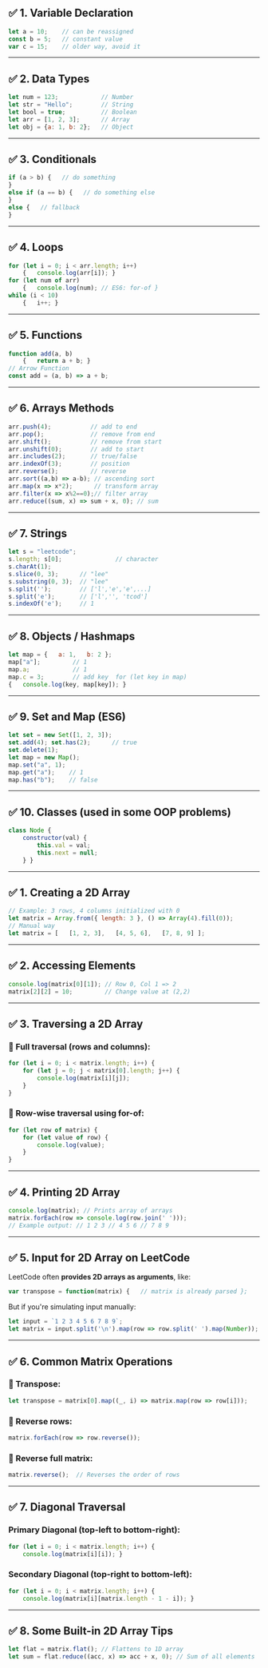## ✅ 1. **Variable Declaration**

```javascript
let a = 10;    // can be reassigned 
const b = 5;   // constant value 
var c = 15;    // older way, avoid it
```

---

## ✅ 2. **Data Types**

```javascript
let num = 123;            // Number 
let str = "Hello";        // String 
let bool = true;          // Boolean 
let arr = [1, 2, 3];      // Array 
let obj = {a: 1, b: 2};   // Object
```

---

## ✅ 3. **Conditionals**

```javascript
if (a > b) {   // do something 
} 
else if (a == b) {   // do something else 
} 
else {   // fallback 
}
```

---

## ✅ 4. **Loops**

```javascript
for (let i = 0; i < arr.length; i++)
	{   console.log(arr[i]); }  
for (let num of arr) 
	{   console.log(num); // ES6: for-of }  
while (i < 10) 
	{   i++; }
```

---

## ✅ 5. **Functions**

```javascript
function add(a, b) 
	{   return a + b; }  
// Arrow Function
const add = (a, b) => a + b;
```

---

## ✅ 6. **Arrays Methods**

```javascript
arr.push(4);           // add to end 
arr.pop();             // remove from end 
arr.shift();           // remove from start 
arr.unshift(0);        // add to start  
arr.includes(2);       // true/false 
arr.indexOf(3);        // position 
arr.reverse();         // reverse  
arr.sort((a,b) => a-b); // ascending sort 
arr.map(x => x*2);      // transform array 
arr.filter(x => x%2==0);// filter array 
arr.reduce((sum, x) => sum + x, 0); // sum
```

---

## ✅ 7. **Strings**

```javascript
let s = "leetcode"; 
s.length; s[0];               // character 
s.charAt(1); 
s.slice(0, 3);      // "lee" 
s.substring(0, 3);  // "lee" 
s.split('');        // ['l','e','e',...] 
s.split('e');       // ['l','', 'tcod'] 
s.indexOf('e');     // 1
```

---

## ✅ 8. **Objects / Hashmaps**

```javascript
let map = {   a: 1,   b: 2 }; 
map["a"];         // 1 
map.a;            // 1 
map.c = 3;        // add key  for (let key in map) 
{   console.log(key, map[key]); }
```

---

## ✅ 9. **Set and Map (ES6)**

```javascript
let set = new Set([1, 2, 3]); 
set.add(4); set.has(2);      // true 
set.delete(1);  
let map = new Map(); 
map.set("a", 1); 
map.get("a");    // 1 
map.has("b");    // false
```

---

## ✅ 10. **Classes (used in some OOP problems)**
```javascript
class Node {   
	constructor(val) {     
		this.val = val;     
		this.next = null;   
	} }
```

---

## ✅ 1. **Creating a 2D Array**

```javascript
// Example: 3 rows, 4 columns initialized with 0 
let matrix = Array.from({ length: 3 }, () => Array(4).fill(0));  
// Manual way 
let matrix = [   [1, 2, 3],   [4, 5, 6],   [7, 8, 9] ];
```

---

## ✅ 2. **Accessing Elements**

```javascript
console.log(matrix[0][1]); // Row 0, Col 1 => 2 
matrix[2][2] = 10;         // Change value at (2,2)
```

---

## ✅ 3. **Traversing a 2D Array**

### 🔁 Full traversal (rows and columns):

```javascript
for (let i = 0; i < matrix.length; i++) {   
	for (let j = 0; j < matrix[0].length; j++) {     
		console.log(matrix[i][j]);   
	} 
}
```

### 🔁 Row-wise traversal using for-of:

```javascript
for (let row of matrix) {   
	for (let value of row) {     
		console.log(value);   
	} 
}
```

---

## ✅ 4. **Printing 2D Array**

```javascript
console.log(matrix); // Prints array of arrays  
matrix.forEach(row => console.log(row.join(' '))); 
// Example output: // 1 2 3 // 4 5 6 // 7 8 9
```

---

## ✅ 5. **Input for 2D Array on LeetCode**

LeetCode often **provides 2D arrays as arguments**, like:

```javascript
var transpose = function(matrix) {   // matrix is already parsed };
```

But if you're simulating input manually:

```javascript
let input = `1 2 3 4 5 6 7 8 9`;  
let matrix = input.split('\n').map(row => row.split(' ').map(Number)); console.log(matrix); // [[1, 2, 3], [4, 5, 6], [7, 8, 9]]
```

---

## ✅ 6. **Common Matrix Operations**

### 🔁 Transpose:

```javascript
let transpose = matrix[0].map((_, i) => matrix.map(row => row[i]));
```

### 🔁 Reverse rows:

```javascript
matrix.forEach(row => row.reverse());
```

### 🔁 Reverse full matrix:

```javascript
matrix.reverse();  // Reverses the order of rows
```

---

## ✅ 7. **Diagonal Traversal**

### Primary Diagonal (top-left to bottom-right):

```javascript
for (let i = 0; i < matrix.length; i++) {  
	console.log(matrix[i][i]); }
```

### Secondary Diagonal (top-right to bottom-left):

```javascript
for (let i = 0; i < matrix.length; i++) {   
	console.log(matrix[i][matrix.length - 1 - i]); }
```

---

## ✅ 8. **Some Built-in 2D Array Tips**

```javascript
let flat = matrix.flat(); // Flattens to 1D array 
let sum = flat.reduce((acc, x) => acc + x, 0); // Sum of all elements
```